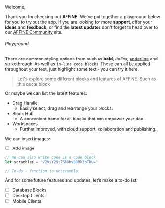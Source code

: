 Welcome,

Thank you for checking out **AFFiNE**. We've put together a playground below for you to try out the app. If you are looking for more **support**, offer your **ideas** and **feedback**, or find the l**atest updates** don't forget to head over to our [AFFiNE Community](https://community.affine.pro/home) site.

###### Playground

There are common styling options from such as **bold**, _italics,_ <u>underline</u> and strikethrough. As well as `in-line code blocks`. These can all be applied throughout your text, just highlight some text - you can try it here.

> Let's explore some different blocks and features of AFFiNE. Such as this quote block

Or maybe we can list the latest features:

*   Drag Handle
    *   Easily select, drag and rearrange your blocks.
*   Block Hub
    *   A convenient home for all blocks that can empower your doc.
*   Workspaces
    *   Further improved, with cloud support, collaboration and publishing.

We can insert images:

*   [ ] Add image

```JavaScript
// We can also write code in a code block
let scrambled = "V2VsY29tZSB0byBBRkZpTkU="

// To-do - function to unscramble
```

And for some future features and updates, let's make a to-do list:

*   [ ] Database Blocks
*   [ ] Desktop Clients
*   [ ] Mobile Clients
